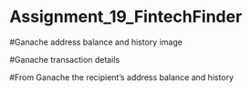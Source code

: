 # Assignment_19_FintechFinder



#Ganache address balance and history image




#Ganache transaction details




#From Ganache the recipient’s address balance and history
